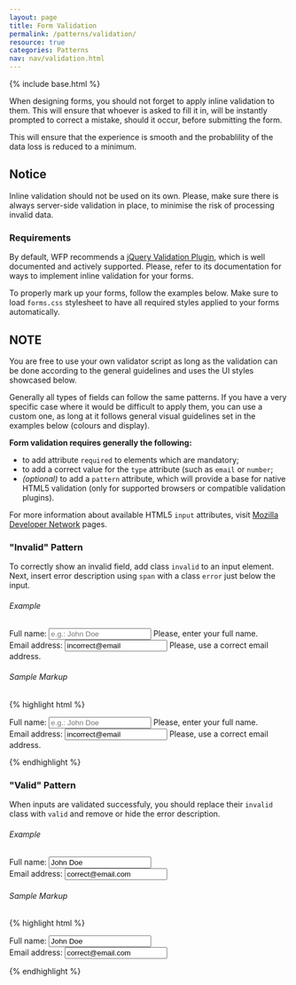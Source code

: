 ```yaml
---
layout: page
title: Form Validation
permalink: /patterns/validation/
resource: true
categories: Patterns
nav: nav/validation.html
---
```

{% include base.html %}

When designing forms, you should not forget to apply inline validation to them. This will ensure that whoever is asked to fill it in, will be instantly prompted to correct a mistake, should it occur, before submitting the form.

This will ensure that the experience is smooth and the probablility of the data loss is reduced to a minimum.

<div class="notice">
  <h2 class="title">Notice</h2>
  <p>Inline validation should not be used on its own. Please, make sure there is always server-side validation in place, to minimise the risk of processing invalid data.</p>
</div>

### Requirements
By default, WFP recommends a [jQuery Validation Plugin](http://jqueryvalidation.org/), which is well documented and actively supported. Please, refer to its documentation for ways to implement inline validation for your forms.

To properly mark up your forms, follow the examples below. Make sure to load `forms.css` stylesheet to have all required styles applied to your forms automatically.

<div class="notice">
  <h2 class="title">NOTE</h2>
  <p>You are free to use your own validator script as long as the validation can be done according to the general guidelines and uses the UI styles showcased below.</p>
</div>

Generally all types of fields can follow the same patterns. If you have a very specific case where it would be difficult to apply them, you can use a custom one, as long at it follows general visual guidelines set in the examples below (colours and display).

__Form validation requires generally the following:__
- to add attribute `required` to elements which are mandatory;
- to add a correct value for the `type` attribute (such as `email` or `number`;
- _(optional)_ to add a `pattern` attribute, which will provide a base for native HTML5 validation (only for supported browsers or compatible validation plugins).

For more information about available HTML5 `input` attributes, visit [Mozilla Developer Network](https://developer.mozilla.org/en-US/docs/Web/HTML/Element/Input#Attributes) pages.

### "Invalid" Pattern
To correctly show an invalid field, add class `invalid` to an input element. Next, insert error description using `span` with a class `error` just below the input.

###### Example
<div class="preview simple wfp-form--stacked wfp-grid">
  <div class="wfp-u-1-2 wfp-box">
    <label for="full-name">Full name:</label>
    <input class="invalid" id="full-name" type="text" placeholder="e.g.: John Doe" required>
    <span class="error">Please, enter your full name.</span>
  </div>
  <div class="wfp-u-1-2 wfp-box">
    <label for="email">Email address:</label>
    <input class="invalid" id="email" type="email" placeholder="e.g.: john@doe.com" value="incorrect@email" required>
    <span class="error">Please, use a correct email address.</span>
  </div>
</div>

###### Sample Markup
{% highlight html %}
<form class="wfp-form--stacked wfp-grid">
  <div class="wfp-u-1-2 wfp-box">
    <label for="full-name">Full name:</label>
    <input class="invalid" id="full-name" type="text" placeholder="e.g.: John Doe" required>
    <span class="error">Please, enter your full name.</span>
  </div>
  <div class="wfp-u-1-2 wfp-box">
    <label for="email">Email address:</label>
    <input class="invalid" id="email" type="email" placeholder="e.g.: john@doe.com" value="incorrect@email" required>
    <span class="error">Please, use a correct email address.</span>
  </div>
</form>
{% endhighlight %}

### "Valid" Pattern
When inputs are validated successfuly, you should replace their `invalid` class with `valid` and remove or hide the error description.

###### Example
<div class="preview simple wfp-form--stacked wfp-grid">
  <div class="wfp-u-1-2 wfp-box">
    <label for="full-name">Full name:</label>
    <input class="valid" id="full-name" type="text" placeholder="e.g.: John Doe" value="John Doe">
  </div>
  <div class="wfp-u-1-2 wfp-box">
    <label for="email">Email address:</label>
    <input class="valid" id="email" type="email" placeholder="e.g.: john@doe.com" value="correct@email.com" required>
  </div>
</div>

###### Sample Markup
{% highlight html %}
<form class="wfp-form--stacked wfp-grid">
  <div class="wfp-u-1-2 wfp-box">
    <label for="full-name">Full name:</label>
    <input class="valid" id="full-name" type="text" placeholder="e.g.: John Doe" value="John Doe">
  </div>
  <div class="wfp-u-1-2 wfp-box">
    <label for="email">Email address:</label>
    <input class="valid" id="email" type="email" placeholder="e.g.: john@doe.com" value="correct@email.com" required>
  </div>
</form>
{% endhighlight %}
